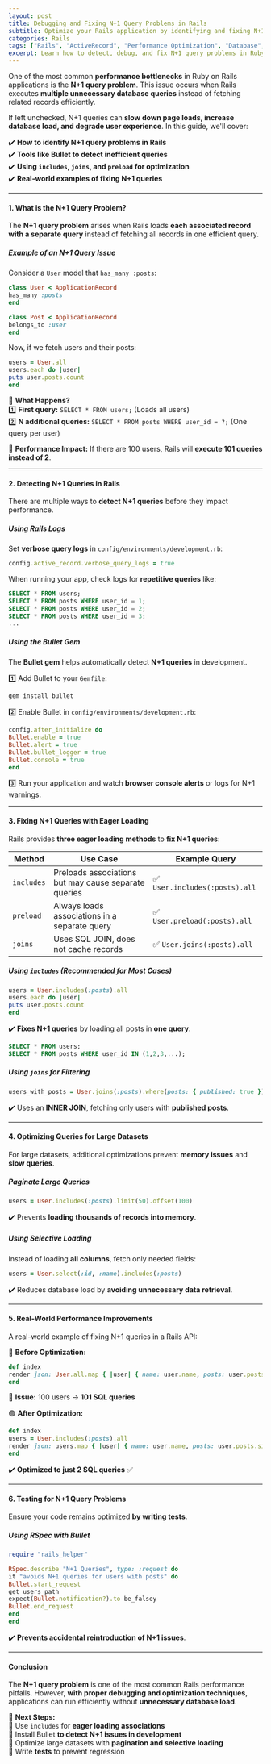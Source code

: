 ```yaml
---
layout: post  
title: Debugging and Fixing N+1 Query Problems in Rails  
subtitle: Optimize your Rails application by identifying and fixing N+1 query issues efficiently.  
categories: Rails  
tags: ["Rails", "ActiveRecord", "Performance Optimization", "Database", "N+1 Queries", "Eager Loading"]  
excerpt: Learn how to detect, debug, and fix N+1 query problems in Ruby on Rails applications using techniques like eager loading, bullet gem, and optimized query structures.  
---
```



One of the most common **performance bottlenecks** in Ruby on Rails applications is the **N+1 query problem**. This issue occurs when Rails executes **multiple unnecessary database queries** instead of fetching related records efficiently.

If left unchecked, N+1 queries can **slow down page loads, increase database load, and degrade user experience**. In this guide, we'll cover:

✔️ **How to identify N+1 query problems in Rails**  
✔️ **Tools like Bullet to detect inefficient queries**  
✔️ **Using `includes`, `joins`, and `preload` for optimization**  
✔️ **Real-world examples of fixing N+1 queries**

---

#### **1. What is the N+1 Query Problem?**
The **N+1 query problem** arises when Rails loads **each associated record with a separate query** instead of fetching all records in one efficient query.

##### **Example of an N+1 Query Issue**
Consider a `User` model that `has_many :posts`:

```rb  
class User < ApplicationRecord  
has_many :posts  
end

class Post < ApplicationRecord  
belongs_to :user  
end  
```

Now, if we fetch users and their posts:

```rb  
users = User.all  
users.each do |user|  
puts user.posts.count  
end  
```

🔴 **What Happens?**  
1️⃣ **First query:** `SELECT * FROM users;` (Loads all users)  
2️⃣ **N additional queries:** `SELECT * FROM posts WHERE user_id = ?;` (One query per user)

🚨 **Performance Impact:** If there are 100 users, Rails will **execute 101 queries instead of 2**.

---

#### **2. Detecting N+1 Queries in Rails**
There are multiple ways to **detect N+1 queries** before they impact performance.

##### **Using Rails Logs**
Set **verbose query logs** in `config/environments/development.rb`:

```rb  
config.active_record.verbose_query_logs = true  
```

When running your app, check logs for **repetitive queries** like:

```sql  
SELECT * FROM users;  
SELECT * FROM posts WHERE user_id = 1;  
SELECT * FROM posts WHERE user_id = 2;  
SELECT * FROM posts WHERE user_id = 3;  
...  
```

##### **Using the Bullet Gem**
The **Bullet gem** helps automatically detect **N+1 queries** in development.

1️⃣ Add Bullet to your `Gemfile`:  
```sh  
gem install bullet  
```

2️⃣ Enable Bullet in `config/environments/development.rb`:  
```rb  
config.after_initialize do  
Bullet.enable = true  
Bullet.alert = true  
Bullet.bullet_logger = true  
Bullet.console = true  
end  
```

3️⃣ Run your application and watch **browser console alerts** or logs for N+1 warnings.

---

#### **3. Fixing N+1 Queries with Eager Loading**
Rails provides **three eager loading methods** to **fix N+1 queries**:

| Method      | Use Case | Example Query |  
|------------|---------|---------------|  
| `includes` | Preloads associations but may cause separate queries | ✅ `User.includes(:posts).all` |  
| `preload`  | Always loads associations in a separate query | ✅ `User.preload(:posts).all` |  
| `joins`    | Uses SQL JOIN, does not cache records | ✅ `User.joins(:posts).all` |  

##### **Using `includes` (Recommended for Most Cases)**
```rb  
users = User.includes(:posts).all  
users.each do |user|  
puts user.posts.count  
end  
```

✔️ **Fixes N+1 queries** by loading all posts in **one query**:  
```sql  
SELECT * FROM users;  
SELECT * FROM posts WHERE user_id IN (1,2,3,...);  
```

##### **Using `joins` for Filtering**
```rb  
users_with_posts = User.joins(:posts).where(posts: { published: true })  
```

✔️ Uses an **INNER JOIN**, fetching only users with **published posts**.

---

#### **4. Optimizing Queries for Large Datasets**
For large datasets, additional optimizations prevent **memory issues** and **slow queries**.

##### **Paginate Large Queries**
```rb  
users = User.includes(:posts).limit(50).offset(100)  
```

✔️ Prevents **loading thousands of records into memory**.

##### **Using Selective Loading**
Instead of loading **all columns**, fetch only needed fields:

```rb  
users = User.select(:id, :name).includes(:posts)  
```

✔️ Reduces database load by **avoiding unnecessary data retrieval**.

---

#### **5. Real-World Performance Improvements**
A real-world example of fixing N+1 queries in a Rails API:

🔴 **Before Optimization:**  
```rb  
def index  
render json: User.all.map { |user| { name: user.name, posts: user.posts.count } }  
end  
```

🚨 **Issue:** 100 users → **101 SQL queries**

🟢 **After Optimization:**  
```rb  
def index  
users = User.includes(:posts).all  
render json: users.map { |user| { name: user.name, posts: user.posts.size } }  
end  
```

✔️ **Optimized to just 2 SQL queries** ✅

---

#### **6. Testing for N+1 Query Problems**
Ensure your code remains optimized **by writing tests**.

##### **Using RSpec with Bullet**
```rb  
require "rails_helper"

RSpec.describe "N+1 Queries", type: :request do  
it "avoids N+1 queries for users with posts" do  
Bullet.start_request  
get users_path  
expect(Bullet.notification?).to be_falsey  
Bullet.end_request  
end  
end  
```

✔️ **Prevents accidental reintroduction of N+1 issues**.

---

#### **Conclusion**
The **N+1 query problem** is one of the most common Rails performance pitfalls. However, **with proper debugging and optimization techniques**, applications can run efficiently without **unnecessary database load**.

🚀 **Next Steps:**  
🔹 Use `includes` for **eager loading associations**  
🔹 Install Bullet **to detect N+1 issues in development**  
🔹 Optimize large datasets with **pagination and selective loading**  
🔹 Write **tests** to prevent regression


